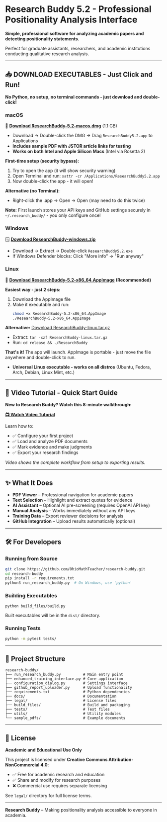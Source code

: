 # Research Buddy 5.2 - Professional Positionality Analysis Interface

**Simple, professional software for analyzing academic papers and detecting positionality statements.**

Perfect for graduate assistants, researchers, and academic institutions conducting qualitative research analysis.

---

## 📥 **DOWNLOAD EXECUTABLES - Just Click and Run!**

**No Python, no setup, no terminal commands - just download and double-click!**

### **macOS**
🍎 [**Download ResearchBuddy-5.2-macos.dmg**](https://github.com/OhioMathTeacher/research-buddy/releases/download/v5.2/ResearchBuddy-5.2-macos.dmg) (1.1 GB)
- Download → Double-click the DMG → Drag `ResearchBuddy5.2.app` to Applications
- **Includes sample PDF with JSTOR article links for testing**
- **Works on both Intel and Apple Silicon Macs** (Intel via Rosetta 2)

**First-time setup (security bypass):**
1. Try to open the app (it will show security warning)
2. Open Terminal and run: `xattr -cr /Applications/ResearchBuddy5.2.app`
3. Now double-click the app - it will open!

**Alternative (no Terminal):**
- Right-click the .app → Open → Open (may need to do this twice)

**Note:** First launch stores your API keys and GitHub settings securely in `~/.research_buddy/` - you only configure once!

### **Windows**  
🪟 [**Download ResearchBuddy-windows.zip**](https://github.com/OhioMathTeacher/research-buddy/releases/download/v5.2/ResearchBuddy-windows.zip)
- Download → Extract → Double-click `ResearchBuddy5.2.exe`
- If Windows Defender blocks: Click "More info" → "Run anyway"

### **Linux**
🐧 [**Download ResearchBuddy-5.2-x86_64.AppImage**](https://github.com/OhioMathTeacher/research-buddy/releases/download/v5.2/ResearchBuddy-5.2-x86_64.AppImage) **(Recommended)**

**Easiest way - just 2 steps:**
1. Download the AppImage file
2. Make it executable and run:
   ```bash
   chmod +x ResearchBuddy-5.2-x86_64.AppImage
   ./ResearchBuddy-5.2-x86_64.AppImage
   ```

**Alternative:** [Download ResearchBuddy-linux.tar.gz](https://github.com/OhioMathTeacher/research-buddy/releases/download/v5.2/ResearchBuddy-linux.tar.gz)
- Extract: `tar -xzf ResearchBuddy-linux.tar.gz`
- Run: `cd release && ./ResearchBuddy`

**That's it!** The app will launch. AppImage is portable - just move the file anywhere and double-click to run.

- **Universal Linux executable - works on all distros** (Ubuntu, Fedora, Arch, Debian, Linux Mint, etc.)

---

## 🎥 **Video Tutorial - Quick Start Guide**

**New to Research Buddy? Watch this 8-minute walkthrough:**

[**📺 Watch Video Tutorial**](https://youtu.be/Y3nX3kSQsXU)

Learn how to:
- ✅ Configure your first project
- ✅ Load and analyze PDF documents  
- ✅ Mark evidence and make judgments
- ✅ Export your research findings

*Video shows the complete workflow from setup to exporting results.*

---

## ✨ **What It Does**

* **PDF Viewer** – Professional navigation for academic papers
* **Text Selection** – Highlight and extract quotes for evidence
* **AI Assistant** – Optional AI pre-screening (requires OpenAI API key)
* **Manual Analysis** – Works immediately without any API keys
* **Training Data** – Export reviewer decisions for analysis
* **GitHub Integration** – Upload results automatically (optional)

---

## 🛠️ **For Developers**

### Running from Source
```bash
git clone https://github.com/OhioMathTeacher/research-buddy.git
cd research-buddy
pip install -r requirements.txt
python3 run_research_buddy.py  # On Windows, use 'python'
```

### Building Executables
```bash
python build_files/build.py
```

Built executables will be in the `dist/` directory.

### Running Tests
```bash
python -m pytest tests/
```

---

## 📁 **Project Structure**

```
research-buddy/
├── run_research_buddy.py          # Main entry point
├── enhanced_training_interface.py # Core application
├── configuration_dialog.py        # Settings interface  
├── github_report_uploader.py      # Upload functionality
├── requirements.txt               # Python dependencies
├── docs/                          # Documentation
├── legal/                         # License files
├── build_files/                   # Build and packaging
├── tests/                         # Test files
├── utils/                         # Utility modules
└── sample_pdfs/                   # Example documents
```
---

## 📜 **License**

**Academic and Educational Use Only**

This project is licensed under **Creative Commons Attribution-NonCommercial 4.0**:

* ✅ Free for academic research and education
* ✅ Share and modify for research purposes
* ❌ Commercial use requires separate licensing

See `legal/` directory for full license terms.

---

**Research Buddy** – Making positionality analysis accessible to everyone in academia.
